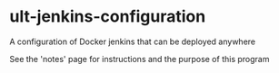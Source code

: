 # ult-jenkins-configuration
A configuration of Docker jenkins that can be deployed anywhere

See the 'notes' page for instructions and the purpose of this program 
